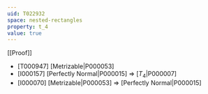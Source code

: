 ```yaml
---
uid: T022932
space: nested-rectangles
property: t_4
value: true
---
```

[[Proof]]

* [T000947] [Metrizable|P000053]
* [I000157] [Perfectly Normal|P000015] => [$T_4$|P000007]
* [I000070] [Metrizable|P000053] => [Perfectly Normal|P000015]

